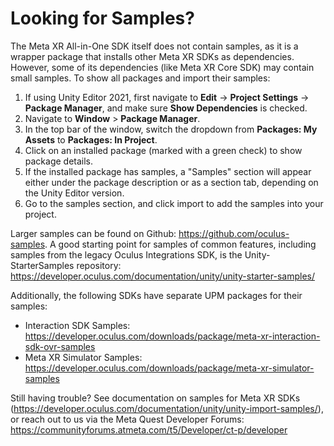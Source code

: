 # Looking for Samples?

The Meta XR All-in-One SDK itself does not contain samples, as it is a wrapper package that installs other Meta XR SDKs as dependencies. However, some of its dependencies (like Meta XR Core SDK) may contain small samples. To show all packages and import their samples:

1. If using Unity Editor 2021, first navigate to **Edit** -> **Project Settings** -> **Package Manager**, and make sure **Show Dependencies** is checked.
2. Navigate to **Window** > **Package Manager**.
3. In the top bar of the window, switch the dropdown from **Packages: My Assets** to **Packages: In Project**.
4. Click on an installed package (marked with a green check) to show package details.
5. If the installed package has samples, a "Samples" section will appear either under the package description or as a section tab, depending on the Unity Editor version.
6. Go to the samples section, and click import to add the samples into your project.

Larger samples can be found on Github: https://github.com/oculus-samples. A good starting point for samples of common features, including samples from the legacy Oculus Integrations SDK, is the Unity-StarterSamples repository: https://developer.oculus.com/documentation/unity/unity-starter-samples/

Additionally, the following SDKs have separate UPM packages for their samples:
* Interaction SDK Samples: https://developer.oculus.com/downloads/package/meta-xr-interaction-sdk-ovr-samples
* Meta XR Simulator Samples: https://developer.oculus.com/downloads/package/meta-xr-simulator-samples

Still having trouble? See documentation on samples for Meta XR SDKs (https://developer.oculus.com/documentation/unity/unity-import-samples/), or reach out to us via the Meta Quest Developer Forums: https://communityforums.atmeta.com/t5/Developer/ct-p/developer
